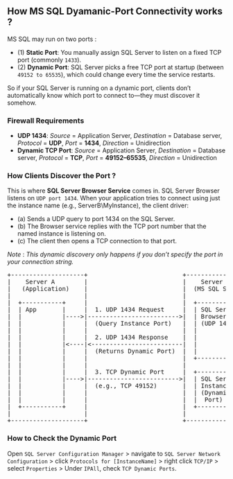 ## How MS SQL Dyamanic-Port Connectivity works ?

MS SQL may run on two ports :
- (1) **Static Port**: You manually assign SQL Server to listen on a fixed TCP port (commonly `1433`).
- (2) **Dynamic Port**: SQL Server picks a free TCP port at startup (between `49152 to 65535`), which could change every time the service restarts.

So if your SQL Server is running on a dynamic port, clients don’t automatically know which port to connect to—they must discover it somehow.

### Firewall Requirements
- **UDP 1434**: _Source_ = Application Server, _Destination_ = Database server, _Protocol_ = **UDP**, _Port_ = **1434**, _Direction_ = Unidirection
- **Dynamic TCP Port**:  _Source_ = Application Server, _Destination_ = Database server, _Protocol_ = **TCP**, _Port_ = **49152–65535**, _Direction_ = Unidirection

### How Clients Discover the Port ?
This is where **SQL Server Browser Service** comes in. SQL Server Browser listens on `UDP port 1434`.
When your application tries to connect using just the instance name (e.g., ServerB\MyInstance), the client driver:
- (a) Sends a UDP query to port 1434 on the SQL Server.
- (b) The Browser service replies with the TCP port number that the named instance is listening on.
- (c) The client then opens a TCP connection to that port.
 
_Note_ : _This dynamic discovery only happens if you don’t specify the port in your connection string._
<pre>
+--------------------+                          +--------------------+
|    Server A        |                          |    Server B        |
|   (Application)    |                          |  (MS SQL Server)   |
|                    |                          |                    |
|  +-----------+     |                          |  +-----------+     |
|  | App       |     |  1. UDP 1434 Request     |  | SQL Server|     |
|  |           |---->|------------------------->|  | Browser   |     |
|  |           |     |  (Query Instance Port)   |  | (UDP 1434)|     |
|  |           |     |                          |  |           |     |
|  |           |     |  2. UDP 1434 Response    |  |           |     |
|  |           |<----|<-------------------------|  |           |     |
|  |           |     |  (Returns Dynamic Port)  |  |           |     |
|  |           |     |                          |  +-----------+     |
|  |           |     |                          |                    |
|  |           |     |  3. TCP Dynamic Port     |  +-----------+     |
|  |           |---->|------------------------->|  | SQL Server |    |
|  |           |     |  (e.g., TCP 49152)       |  | Instance   |    |
|  |           |     |                          |  | (Dynamic   |    |
|  |           |     |                          |  |  Port)     |    |
|  +-----------+     |                          |  +-----------+     |
|                    |                          |                    |
+--------------------+                          +--------------------+
</pre>

### How to Check the Dynamic Port
Open `SQL Server Configuration Manager` > navigate to `SQL Server Network Configuration` > click `Protocols for [InstanceName]` > right click `TCP/IP` > select `Properties` > Under `IPAll`, check `TCP Dynamic Ports`.
